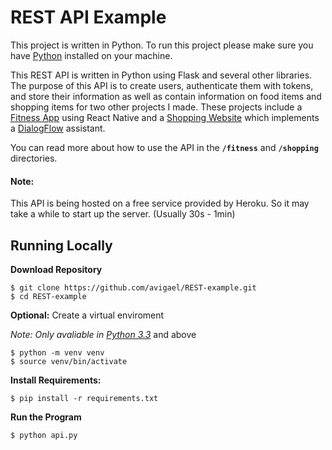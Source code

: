# REST API Example

This project is written in Python. To run this project please make sure you have [Python](https://www.python.org/downloads/ "Python") installed on your machine.

This REST API is written in Python using Flask and several other libraries. The purpose of this API is to create users, authenticate them with tokens, and store their information as well as contain information on food items and shopping items for two other projects I made. These projects include a [Fitness App](https://github.com/avigael/react-native-fitness-app "Fitness App") using React Native and a [Shopping Website](https://github.com/avigael/dialogflow-shopping-site "Shopping Website") which implements a [DialogFlow](https://dialogflow.cloud.google.com/ "DialogFlow") assistant.

You can read more about how to use the API in the **`/fitness`** and **`/shopping`** directories.

#### Note:

This API is being hosted on a free service provided by Heroku. So it may take a while to start up the server. (Usually 30s - 1min)

## Running Locally
**Download Repository**
```
$ git clone https://github.com/avigael/REST-example.git
$ cd REST-example
```

**Optional:** Create a virtual enviroment

*Note: Only avaliable in [Python 3.3](https://docs.python.org/3/library/venv.html "Python")* and above

```
$ python -m venv venv
$ source venv/bin/activate
```
**Install Requirements:**
```
$ pip install -r requirements.txt
```
**Run the Program**
```
$ python api.py
```
